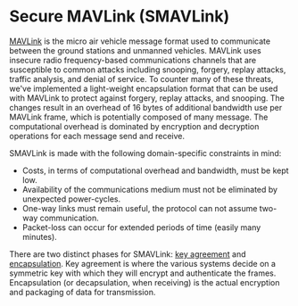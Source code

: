 
# Secure MAVLink (SMAVLink)

[MAVLink][mavlink] is the micro air vehicle message format used to communicate
between the ground stations and unmanned vehicles.  MAVLink uses insecure radio
frequency-based communications channels that are susceptible to common attacks
including snooping, forgery, replay attacks, traffic analysis, and denial of
service. To counter many of these threats, we've implemented a light-weight
encapsulation format that can be used with MAVLink to protect against forgery,
replay attacks, and snooping.  The changes result in an overhead of 16 bytes of
additional bandwidth use per MAVLink frame, which is potentially composed of
many message.  The computational overhead is dominated by encryption and
decryption operations for each message send and receive.

SMAVLink is made with the following domain-specific constraints in mind:

* Costs, in terms of computational overhead and bandwidth, must be kept low.
* Availability of the communications medium must not be eliminated by unexpected power-cycles.
* One-way links must remain useful, the protocol can not assume two-way communication.
* Packet-loss can occur for extended periods of time (easily many minutes).

There are two distinct phases for SMAVLink:  [key
agreement](commsec-keyexchange.html) and
[encapsulation](commsec-encapsulation.html). Key agreement is where the various
systems decide on a symmetric key with which they will encrypt and authenticate
the frames. Encapsulation (or decapsulation, when receiving) is the actual
encryption and packaging of data for transmission.

[mavlink]: http://qgroundcontrol.org/mavlink/start
